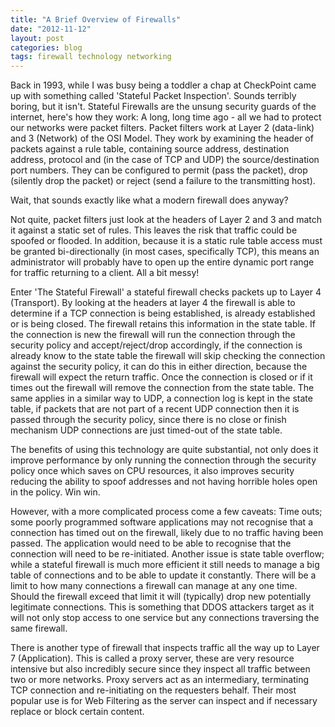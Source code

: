```yaml
---
title: "A Brief Overview of Firewalls"
date: "2012-11-12"
layout: post
categories: blog
tags: firewall technology networking
---
```


Back in 1993, while I was busy being a toddler a chap at CheckPoint came up with something called 'Stateful Packet Inspection'. Sounds terribly boring, but it isn't. Stateful Firewalls are the unsung security guards of the internet, here's how they work: A long, long time ago - all we had to protect our networks were packet filters. Packet filters work at Layer 2 (data-link) and 3 (Network) of the OSI Model. They work by examining the header of packets against a rule table, containing source address, destination address, protocol and (in the case of TCP and UDP) the source/destination port numbers. They can be configured to permit (pass the packet), drop (silently drop the packet) or reject (send a failure to the transmitting host).

Wait, that sounds exactly like what a modern firewall does anyway?

Not quite, packet filters just look at the headers of Layer 2 and 3 and match it against a static set of rules. This leaves the risk that traffic could be spoofed or flooded. In addition, because it is a static rule table access must be granted bi-directionally (in most cases, specifically TCP), this means an administrator will probably have to open up the entire dynamic port range for traffic returning to a client. All a bit messy!

Enter 'The Stateful Firewall' a stateful firewall checks packets up to Layer 4 (Transport). By looking at the headers at layer 4 the firewall is able to determine if a TCP connection is being established, is already established or is being closed. The firewall retains this information in the state table. If the connection is new the firewall will run the connection through the security policy and accept/reject/drop accordingly, if the connection is already know to the state table the firewall will skip checking the connection against the security policy, it can do this in either direction, because the firewall will expect the return traffic. Once the connection is closed or if it times out the firewall will remove the connection from the state table. The same applies in a similar way to UDP, a connection log is kept in the state table, if packets that are not part of a recent UDP connection then it is passed through the security policy, since there is no close or finish mechanism UDP connections are just timed-out of the state table.

The benefits of using this technology are quite substantial, not only does it improve performance by only running the connection through the security policy once which saves on CPU resources, it also improves security reducing the ability to spoof addresses and not having horrible holes open in the policy. Win win.

However, with a more complicated process come a few caveats: Time outs; some poorly programmed software applications may not recognise that a connection has timed out on the firewall, likely due to no traffic having been passed. The application would need to be able to recognise that the connection will need to be re-initiated. Another issue is state table overflow; while a stateful firewall is much more efficient it still needs to manage a big table of connections and to be able to update it constantly. There will be a limit to how many connections a firewall can manage at any one time. Should the firewall exceed that limit it will (typically) drop new potentially legitimate connections. This is something that DDOS attackers target as it will not only stop access to one service but any connections traversing the same firewall.

There is another type of firewall that inspects traffic all the way up to Layer 7 (Application). This is called a proxy server, these are very resource intensive but also incredibly secure since they inspect all traffic between two or more networks. Proxy servers act as an intermediary, terminating TCP connection and re-initiating on the requesters behalf. Their most popular use is for Web Filtering as the server can inspect and if necessary replace or block certain content.
